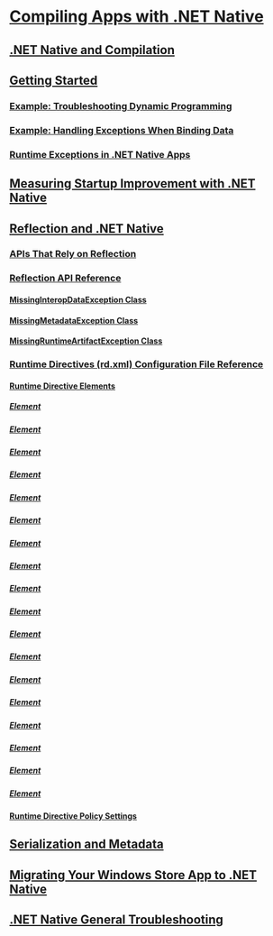 # [Compiling Apps with .NET Native](index.md)
## [.NET Native and Compilation](net-native-and-compilation.md)
## [Getting Started](getting-started-with-net-native.md)
### [Example: Troubleshooting Dynamic Programming](example-troubleshooting-dynamic-programming.md)
### [Example: Handling Exceptions When Binding Data](example-handling-exceptions-when-binding-data.md)
### [Runtime Exceptions in .NET Native Apps](runtime-exceptions-in-net-native-apps.md)
## [Measuring Startup Improvement with .NET Native](measuring-startup-improvement-with-net-native.md)
## [Reflection and .NET Native](reflection-and-net-native.md)
### [APIs That Rely on Reflection](apis-that-rely-on-reflection.md)
### [Reflection API Reference](net-native-reflection-api-reference.md)
#### [MissingInteropDataException Class](missinginteropdataexception-class-net-native.md)
#### [MissingMetadataException Class](missingmetadataexception-class-net-native.md)
#### [MissingRuntimeArtifactException Class](missingruntimeartifactexception-class-net-native.md)
### [Runtime Directives (rd.xml) Configuration File Reference](runtime-directives-rd-xml-configuration-file-reference.md)
#### [Runtime Directive Elements](runtime-directive-elements.md)
##### [<Application> Element](application-element-net-native.md)
##### [<Assembly> Element](assembly-element-net-native.md)
##### [<AttributeImplies> Element](attributeimplies-element-net-native.md)
##### [<Directives> Element](directives-element-net-native.md)
##### [<Event> Element](event-element-net-native.md)
##### [<Field> Element](field-element-net-native.md)
##### [<GenericParameter> Element](genericparameter-element-net-native.md)
##### [<ImpliesType> Element](impliestype-element-net-native.md)
##### [<Library> Element](library-element-net-native.md)
##### [<Method> Element](method-element-net-native.md)
##### [<MethodInstantiation> Element](methodinstantiation-element-net-native.md)
##### [<Namespace> Element](namespace-element-net-native.md)
##### [<Parameter> Element](parameter-element-net-native.md)
##### [<Property> Element](property-element-net-native.md)
##### [<Subtypes> Element](subtypes-element-net-native.md)
##### [<Type> Element](type-element-net-native.md)
##### [<TypeInstantiation> Element](typeinstantiation-element-net-native.md)
##### [<TypeParameter> Element](typeparameter-element-net-native.md)
#### [Runtime Directive Policy Settings](runtime-directive-policy-settings.md)
## [Serialization and Metadata](serialization-and-metadata.md)
## [Migrating Your Windows Store App to .NET Native](migrating-your-windows-store-app-to-net-native.md)
## [.NET Native General Troubleshooting](net-native-general-troubleshooting.md)
